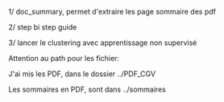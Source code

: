 1/ doc_summary, permet d'extraire les page sommaire des pdf

2/ step bi step guide 

3/ lancer le clustering avec apprentissage non supervisé


Attention au path pour les fichier:

  J'ai mis les PDF, dans le dossier ../PDF_CGV
  
  Les sommaires en PDF, sont dans ../sommaires
